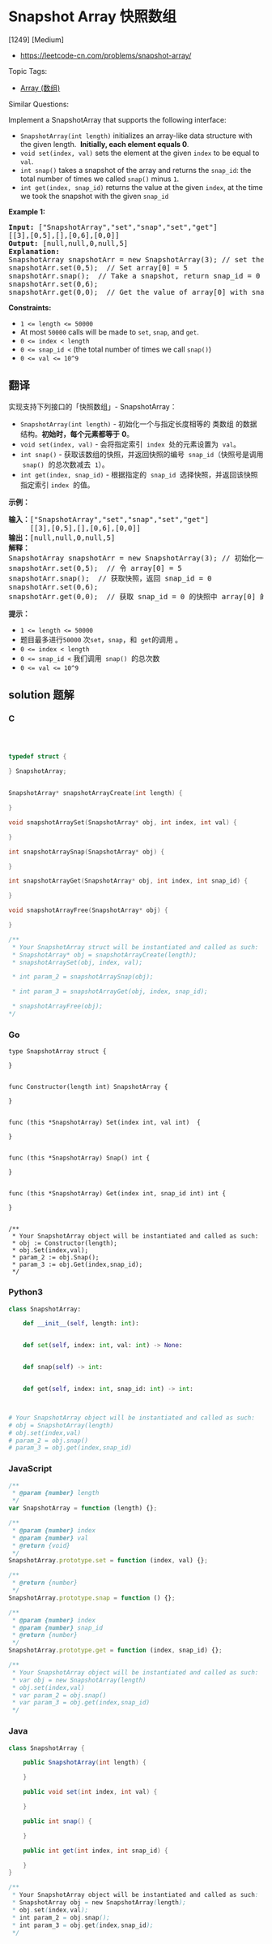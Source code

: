 # Snapshot Array 快照数组

[1249] [Medium]

- https://leetcode-cn.com/problems/snapshot-array/

Topic Tags:

- [Array (数组)](https://leetcode-cn.com/tag/array/)

Similar Questions:

Implement a SnapshotArray that supports the following interface:

- `SnapshotArray(int length)` initializes an array-like data structure with the given length.  **Initially, each element equals 0**.
- `void set(index, val)` sets the element at the given `index` to be equal to `val`.
- `int snap()` takes a snapshot of the array and returns the `snap_id`: the total number of times we called `snap()` minus `1`.
- `int get(index, snap_id)` returns the value at the given `index`, at the time we took the snapshot with the given `snap_id`

**Example 1:**

<pre><strong>Input:</strong> ["SnapshotArray","set","snap","set","get"]
[[3],[0,5],[],[0,6],[0,0]]
<strong>Output:</strong> [null,null,0,null,5]
<strong>Explanation: </strong>
SnapshotArray snapshotArr = new SnapshotArray(3); // set the length to be 3
snapshotArr.set(0,5);  // Set array[0] = 5
snapshotArr.snap();  // Take a snapshot, return snap_id = 0
snapshotArr.set(0,6);
snapshotArr.get(0,0);  // Get the value of array[0] with snap_id = 0, return 5</pre>

**Constraints:**

- `1 <= length <= 50000`
- At most `50000` calls will be made to `set`, `snap`, and `get`.
- `0 <= index < length`
- `0 <= snap_id <` (the total number of times we call `snap()`)
- `0 <= val <= 10^9`

## 翻译

实现支持下列接口的「快照数组」- SnapshotArray：

- `SnapshotArray(int length)` - 初始化一个与指定长度相等的 类数组 的数据结构。**初始时，每个元素都等于** **0**。
- `void set(index, val)` - 会将指定索引  `index`  处的元素设置为  `val`。
- `int snap()` - 获取该数组的快照，并返回快照的编号  `snap_id`（快照号是调用  `snap()`  的总次数减去  `1`）。
- `int get(index, snap_id)` - 根据指定的  `snap_id`  选择快照，并返回该快照指定索引 `index`  的值。

**示例：**

<pre><strong>输入：</strong>["SnapshotArray","set","snap","set","get"]
     [[3],[0,5],[],[0,6],[0,0]]
<strong>输出：</strong>[null,null,0,null,5]
<strong>解释：
</strong>SnapshotArray snapshotArr = new SnapshotArray(3); // 初始化一个长度为 3 的快照数组
snapshotArr.set(0,5);  // 令 array[0] = 5
snapshotArr.snap();  // 获取快照，返回 snap_id = 0
snapshotArr.set(0,6);
snapshotArr.get(0,0);  // 获取 snap_id = 0 的快照中 array[0] 的值，返回 5</pre>

**提示：**

- `1 <= length <= 50000`
- 题目最多进行`50000` 次`set`，`snap`，和  `get`的调用 。
- `0 <= index < length`
- `0 <= snap_id <` 我们调用  `snap()`  的总次数
- `0 <= val <= 10^9`

## solution 题解

### C

```c



typedef struct {

} SnapshotArray;


SnapshotArray* snapshotArrayCreate(int length) {

}

void snapshotArraySet(SnapshotArray* obj, int index, int val) {

}

int snapshotArraySnap(SnapshotArray* obj) {

}

int snapshotArrayGet(SnapshotArray* obj, int index, int snap_id) {

}

void snapshotArrayFree(SnapshotArray* obj) {

}

/**
 * Your SnapshotArray struct will be instantiated and called as such:
 * SnapshotArray* obj = snapshotArrayCreate(length);
 * snapshotArraySet(obj, index, val);

 * int param_2 = snapshotArraySnap(obj);

 * int param_3 = snapshotArrayGet(obj, index, snap_id);

 * snapshotArrayFree(obj);
*/
```

### Go

```golang
type SnapshotArray struct {

}


func Constructor(length int) SnapshotArray {

}


func (this *SnapshotArray) Set(index int, val int)  {

}


func (this *SnapshotArray) Snap() int {

}


func (this *SnapshotArray) Get(index int, snap_id int) int {

}


/**
 * Your SnapshotArray object will be instantiated and called as such:
 * obj := Constructor(length);
 * obj.Set(index,val);
 * param_2 := obj.Snap();
 * param_3 := obj.Get(index,snap_id);
 */
```

### Python3

```python
class SnapshotArray:

    def __init__(self, length: int):


    def set(self, index: int, val: int) -> None:


    def snap(self) -> int:


    def get(self, index: int, snap_id: int) -> int:



# Your SnapshotArray object will be instantiated and called as such:
# obj = SnapshotArray(length)
# obj.set(index,val)
# param_2 = obj.snap()
# param_3 = obj.get(index,snap_id)
```

### JavaScript

```javascript
/**
 * @param {number} length
 */
var SnapshotArray = function (length) {};

/**
 * @param {number} index
 * @param {number} val
 * @return {void}
 */
SnapshotArray.prototype.set = function (index, val) {};

/**
 * @return {number}
 */
SnapshotArray.prototype.snap = function () {};

/**
 * @param {number} index
 * @param {number} snap_id
 * @return {number}
 */
SnapshotArray.prototype.get = function (index, snap_id) {};

/**
 * Your SnapshotArray object will be instantiated and called as such:
 * var obj = new SnapshotArray(length)
 * obj.set(index,val)
 * var param_2 = obj.snap()
 * var param_3 = obj.get(index,snap_id)
 */
```

### Java

```java
class SnapshotArray {

    public SnapshotArray(int length) {

    }

    public void set(int index, int val) {

    }

    public int snap() {

    }

    public int get(int index, int snap_id) {

    }
}

/**
 * Your SnapshotArray object will be instantiated and called as such:
 * SnapshotArray obj = new SnapshotArray(length);
 * obj.set(index,val);
 * int param_2 = obj.snap();
 * int param_3 = obj.get(index,snap_id);
 */
```
